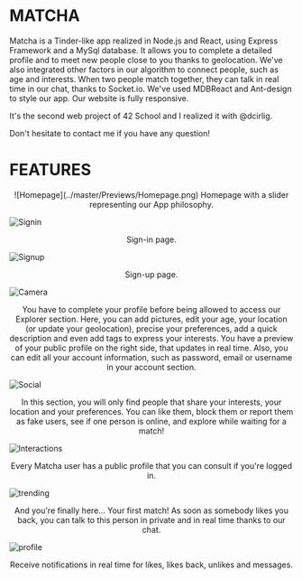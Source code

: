 # MATCHA
Matcha is a Tinder-like app realized in Node.js and React, using Express Framework and a MySql database. It allows you to complete a detailed profile and to meet new people close to you thanks to geolocation. We've also integrated other factors in our algorithm to connect people, such as age and interests. When two people match together, they can talk in real time in our chat, thanks to Socket.io. We've used MDBReact and Ant-design to style our app. Our website is fully responsive.

It's the second web project of 42 School and I realized it with @dcirlig.

Don't hesitate to contact me if you have any question!

# FEATURES
<p align="center">
  ![Homepage](../master/Previews/Homepage.png)
Homepage with a slider representing our App philosophy.
</p>

![Signin](../master/Previews/Sign-in.png)
<p align="center">Sign-in page.</p>

![Signup](../master/Previews/Sign-up.png)
<p align="center">Sign-up page.</p>

![Camera](../master/Previews/Profile-page.png)
<p align="center">You have to complete your profile before being allowed to access our Explorer section. Here, you can add pictures, edit your age, your location (or update your geolocation), precise your preferences, add a quick description and even add tags to express your interests. You have a preview of your public profile on the right side, that updates in real time. Also, you can edit all your account information, such as password, email or username in your account section.</p>

![Social](../master/Previews/profiles_explorer.png)
<p align="center">In this section, you will only find people that share your interests, your location and your preferences. You can like them, block them or report them as fake users, see if one person is online, and explore while waiting for a match!</p>

![Interactions](../master/Previews/public_profile.png)
<p align="center">Every Matcha user has a public profile that you can consult if you're logged in.</p>

![trending](../master/Previews/chat_page.png)
<p align="center">And you're finally here... Your first match! As soon as somebody likes you back, you can talk to this person in private and in real time thanks to our chat.</p>

![profile](../master/Previews/notifications.png)
<p align="center">Receive notifications in real time for likes, likes back, unlikes and messages.</p>
